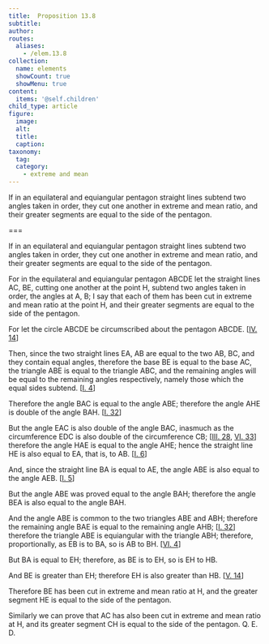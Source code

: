 ```yaml
---
title:  Proposition 13.8
subtitle: 
author:
routes:
  aliases:
    - /elem.13.8
collection:
  name: elements
  showCount: true
  showMenu: true
content:
  items: '@self.children'
child_type: article
figure:
  image:
  alt:
  title:
  caption:
taxonomy:
  tag:
  category:
    - extreme and mean
---
```


<p><hi rend="ital">If in an equilateral and equiangular pentagon straight lines subtend two angles taken in order</hi>, <hi rend="ital">they cut one another in extreme and mean ratio</hi>, <hi rend="ital">and their greater segments are equal to the side of the pentagon.</hi>
      </p>

===

<p><span class="ital">If in an equilateral and equiangular pentagon straight lines subtend two angles taken in order</span>, <span class="ital">they cut one another in extreme and mean ratio</span>, <span class="ital">and their greater segments are equal to the side of the pentagon.</span>
      </p>

<p>For in the equilateral and equiangular pentagon <span class="ital">ABCDE</span> let the straight lines <span class="ital">AC</span>, <span class="ital">BE</span>, cutting one another at the point <span class="ital">H</span>, subtend two angles taken in order, the angles at <span class="ital">A</span>, <span class="ital">B</span>; I say that each of them has been cut in extreme and mean ratio at the point <span class="ital">H</span>, and their greater segments are equal to the side of the pentagon. 
      </p>

<p>For let the circle <span class="ital">ABCDE</span> be circumscribed about the pentagon <span class="ital">ABCDE</span>. [<a href="/elem.4.14">IV. 14</a>] <pb n="454"/></p>

<p>Then, since the two straight lines <span class="ital">EA</span>, <span class="ital">AB</span> are equal to the two <span class="ital">AB</span>, <span class="ital">BC</span>, and they contain equal angles, therefore the base <span class="ital">BE</span> is equal to the base <span class="ital">AC</span>, the triangle <span class="ital">ABE</span> is equal to the triangle <span class="ital">ABC</span>, and the remaining angles will be equal to the remaining angles respectively, namely those which the equal sides subtend. [<a href="/elem.1.4">I. 4</a>] </p>

<p>Therefore the angle <span class="ital">BAC</span> is equal to the angle <span class="ital">ABE</span>; therefore the angle <span class="ital">AHE</span> is double of the angle <span class="ital">BAH</span>. [<a href="/elem.1.32">I. 32</a>] </p>

<p>But the angle <span class="ital">EAC</span> is also double of the angle <span class="ital">BAC</span>, inasmuch as the circumference <span class="ital">EDC</span> is also double of the circumference <span class="ital">CB</span>; [<a href="/elem.3.28">III. 28</a>, <a href="/elem.6.33">VI. 33</a>] therefore the angle <span class="ital">HAE</span> is equal to the angle <span class="ital">AHE</span>; hence the straight line <span class="ital">HE</span> is also equal to <span class="ital">EA</span>, that is, to <span class="ital">AB</span>. [<a href="/elem.1.6">I. 6</a>] </p>

<p>And, since the straight line <span class="ital">BA</span> is equal to <span class="ital">AE</span>, the angle <span class="ital">ABE</span> is also equal to the angle <span class="ital">AEB</span>. [<a href="/elem.1.5">I. 5</a>] </p>

<p>But the angle <span class="ital">ABE</span> was proved equal to the angle <span class="ital">BAH</span>; therefore the angle <span class="ital">BEA</span> is also equal to the angle <span class="ital">BAH</span>. </p>

<p>And the angle <span class="ital">ABE</span> is common to the two triangles <span class="ital">ABE</span> and <span class="ital">ABH</span>; therefore the remaining angle <span class="ital">BAE</span> is equal to the remaining angle <span class="ital">AHB</span>; [<a href="/elem.1.32">I. 32</a>] therefore the triangle <span class="ital">ABE</span> is equiangular with the triangle <span class="ital">ABH</span>; therefore, proportionally, as <span class="ital">EB</span> is to <span class="ital">BA</span>, so is <span class="ital">AB</span> to <span class="ital">BH</span>. [<a href="/elem.6.4">VI. 4</a>] </p>

<p>But <span class="ital">BA</span> is equal to <span class="ital">EH</span>; therefore, as <span class="ital">BE</span> is to <span class="ital">EH</span>, so is <span class="ital">EH</span> to <span class="ital">HB</span>. </p>

<p>And <span class="ital">BE</span> is greater than <span class="ital">EH</span>; therefore <span class="ital">EH</span> is also greater than <span class="ital">HB</span>. [<a href="/elem.5.14">V. 14</a>] </p>

<p>Therefore <span class="ital">BE</span> has been cut in extreme and mean ratio at <span class="ital">H</span>, and the greater segment <span class="ital">HE</span> is equal to the side of the pentagon. </p>

<p>Similarly we can prove that <span class="ital">AC</span> has also been cut in extreme and mean ratio at <span class="ital">H</span>, and its greater segment <span class="ital">CH</span> is equal to the side of the pentagon. Q. E. D.<pb n="455"/></p>
